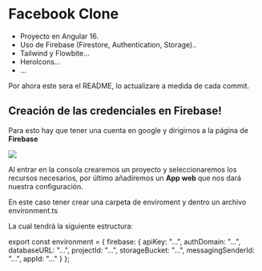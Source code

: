 # Facebook Clone

- Proyecto en Angular 16.
- Uso de Firebase (Firestore, Authentication, Storage)..
- Tailwind y Flowbite...
- HeroIcons...
- ...

Por ahora este sera el README, lo actualizare a medida de cada commit.

## Creación de las credenciales en Firebase!

Para esto hay que tener una cuenta en google y dirigirnos a la página de <b> Firebase </b> 

<a target="_blank" href="https://firebase.google.com/?hl=es-419">
  <img src="https://skillicons.dev/icons?i=firebase" />
</a>

Al entrar en la consola crearemos un proyecto y seleccionaremos los recursos necesarios, por último añadiremos un <b> App web </b> que nos dará nuestra configuración.

En este caso tener crear una carpeta de enviroment y dentro un archivo environment.ts

La cual tendrá la siguiente estructura:

export const environment = {
  firebase: {
    apiKey: "...",
    authDomain: "...",
    databaseURL: "...",
    projectId: "...",
    storageBucket: "...",
    messagingSenderId: "...",
    appId: "..."
  }
};


